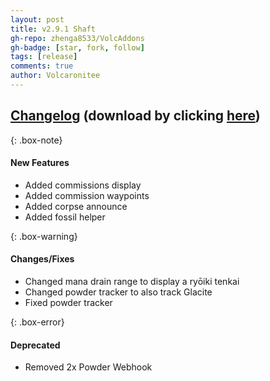 ```yaml
---
layout: post
title: v2.9.1 Shaft
gh-repo: zhenga8533/VolcAddons
gh-badge: [star, fork, follow]
tags: [release]
comments: true
author: Volcaronitee
---
```


## [Changelog](https://github.com/zhenga8533/VolcAddons/releases/tag/v2.9.1) (download by clicking [here](https://github.com/zhenga8533/VolcAddons/releases/download/v2.9.1/VolcAddons.zip))

{: .box-note}
#### New Features
- Added commissions display
- Added commission waypoints
- Added corpse announce
- Added fossil helper

{: .box-warning}
#### Changes/Fixes
- Changed mana drain range to display a ryōiki tenkai
- Changed powder tracker to also track Glacite
- Fixed powder tracker

{: .box-error}
#### Deprecated
- Removed 2x Powder Webhook
